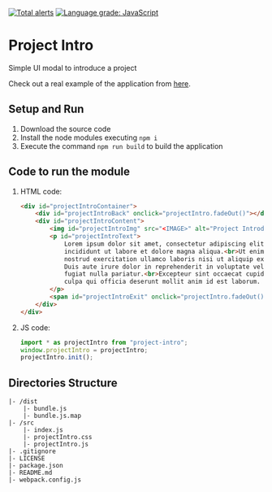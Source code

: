 [![Total alerts](https://img.shields.io/lgtm/alerts/g/Chema22R/project-intro.svg?logo=lgtm&logoWidth=18)](https://lgtm.com/projects/g/Chema22R/project-intro/alerts/)
[![Language grade: JavaScript](https://img.shields.io/lgtm/grade/javascript/g/Chema22R/project-intro.svg?logo=lgtm&logoWidth=18)](https://lgtm.com/projects/g/Chema22R/project-intro/context:javascript)

# Project Intro
Simple UI modal to introduce a project

Check out a real example of the application from [here](https://printersdiscovery.chema22r.com/).

## Setup and Run
1. Download the source code
2. Install the node modules executing `npm i`
3. Execute the command `npm run build` to build the application

## Code to run the module
1. HTML code:
    ```html
    <div id="projectIntroContainer">
        <div id="projectIntroBack" onclick="projectIntro.fadeOut()"></div>
        <div id="projectIntroContent">
            <img id="projectIntroImg" src="<IMAGE>" alt="Project Introduction Image">
            <p id="projectIntroText">
                Lorem ipsum dolor sit amet, consectetur adipiscing elit, sed do eiusmod tempor
                incididunt ut labore et dolore magna aliqua.<br>Ut enim ad minim veniam, quis
                nostrud exercitation ullamco laboris nisi ut aliquip ex ea commodo consequat.<br>
                Duis aute irure dolor in reprehenderit in voluptate velit esse cillum dolore eu
                fugiat nulla pariatur.<br>Excepteur sint occaecat cupidatat non proident, sunt in
                culpa qui officia deserunt mollit anim id est laborum.
            </p>
            <span id="projectIntroExit" onclick="projectIntro.fadeOut()">&times;</span>
        </div>
    </div>
    ```
2. JS code:
    ```js
    import * as projectIntro from "project-intro";
    window.projectIntro = projectIntro;
    projectIntro.init();
    ```

## Directories Structure
```
|- /dist
    |- bundle.js
    |- bundle.js.map
|- /src
    |- index.js
    |- projectIntro.css
    |- projectIntro.js
|- .gitignore
|- LICENSE
|- package.json
|- README.md
|- webpack.config.js
```